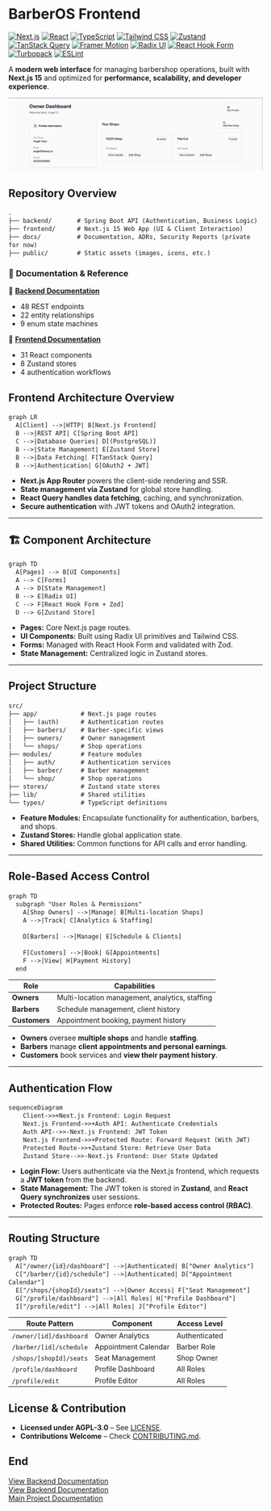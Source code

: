 # BarberOS Frontend

[![Next.js](https://img.shields.io/badge/Next.js-15-000000?logo=next.js)](https://nextjs.org/) [![React](https://img.shields.io/badge/React-19-61DAFB?logo=react)](https://react.dev) [![TypeScript](https://img.shields.io/badge/TypeScript-5-3178C6?logo=typescript)](https://www.typescriptlang.org/) [![Tailwind CSS](https://img.shields.io/badge/Tailwind_CSS-3.4-06B6D4?logo=tailwindcss)](https://tailwindcss.com) [![Zustand](https://img.shields.io/badge/State_Management-Zustand_5-2A2A2A)](https://zustand-demo.pmnd.rs/) [![TanStack Query](https://img.shields.io/badge/Data_Fetching-React_Query_5-FF4154)](https://tanstack.com/query) [![Framer Motion](https://img.shields.io/badge/Animations-Framer_Motion_12-0055FF)](https://www.framer.com/motion/) [![Radix UI](https://img.shields.io/badge/Components-Radix_UI-161618)](https://www.radix-ui.com/) [![React Hook Form](https://img.shields.io/badge/Forms-React_Hook_Form_7-EC5990)](https://react-hook-form.com/) [![Turbopack](https://img.shields.io/badge/Bundler-Turbopack_✓-000000)](https://turbo.build/pack) [![ESLint](https://img.shields.io/badge/Linting-ESLint_9-4B32C3?logo=eslint)](https://eslint.org)


A **modern web interface** for managing barbershop operations, built with **Next.js 15** and optimized for **performance, scalability, and developer experience**.  


![alt text](../public/frontend-img/owner-dashboard.png)

## **Repository Overview**

```
.
├── backend/       # Spring Boot API (Authentication, Business Logic)
├── frontend/      # Next.js 15 Web App (UI & Client Interaction)
├── docs/          # Documentation, ADRs, Security Reports (private for now)
├── public/        # Static assets (images, icons, etc.)
```

### 📖 **Documentation & Reference**

📌 **[Backend Documentation](backend/README.md)**

- 48 REST endpoints
- 22 entity relationships
- 9 enum state machines

📌 **[Frontend Documentation](frontend/README.md)**

- 31 React components
- 8 Zustand stores
- 4 authentication workflows


## **Frontend Architecture Overview**  

```mermaid
graph LR
  A[Client] -->|HTTP| B[Next.js Frontend]
  B -->|REST API| C[Spring Boot API]
  C -->|Database Queries| D[(PostgreSQL)]
  B -->|State Management| E[Zustand Store]
  B -->|Data Fetching| F[TanStack Query]
  B -->|Authentication| G[OAuth2 + JWT]
```

- **Next.js App Router** powers the client-side rendering and SSR.  
- **State management via Zustand** for global store handling.  
- **React Query handles data fetching**, caching, and synchronization.  
- **Secure authentication** with JWT tokens and OAuth2 integration.  

---

## **🏗 Component Architecture**  

```mermaid
graph TD
  A[Pages] --> B[UI Components]
  A --> C[Forms]
  A --> D[State Management]
  B --> E[Radix UI]
  C --> F[React Hook Form + Zod]
  D --> G[Zustand Store]
```

- **Pages:** Core Next.js page routes.  
- **UI Components:** Built using Radix UI primitives and Tailwind CSS.  
- **Forms:** Managed with React Hook Form and validated with Zod.  
- **State Management:** Centralized logic in Zustand stores.  

---

## **Project Structure**  

```
src/
├── app/            # Next.js page routes
│   ├── (auth)      # Authentication routes
│   ├── barbers/    # Barber-specific views
│   ├── owners/     # Owner management
│   └── shops/      # Shop operations
├── modules/        # Feature modules
│   ├── auth/       # Authentication services
│   ├── barber/     # Barber management
│   └── shop/       # Shop operations
├── stores/         # Zustand state stores
├── lib/            # Shared utilities
└── types/          # TypeScript definitions
```

- **Feature Modules:** Encapsulate functionality for authentication, barbers, and shops.  
- **Zustand Stores:** Handle global application state.  
- **Shared Utilities:** Common functions for API calls and error handling.  

---

## **Role-Based Access Control**  

```mermaid
graph TD
  subgraph "User Roles & Permissions"
    A[Shop Owners] -->|Manage| B[Multi-location Shops]
    A -->|Track| C[Analytics & Staffing]

    D[Barbers] -->|Manage| E[Schedule & Clients]
    
    F[Customers] -->|Book| G[Appointments]
    F -->|View| H[Payment History]
  end
```

| **Role**      | **Capabilities**                           |
|--------------|------------------------------------------|
| **Owners**   | Multi-location management, analytics, staffing |
| **Barbers**  | Schedule management, client history     |
| **Customers**| Appointment booking, payment history    |

- **Owners** oversee **multiple shops** and handle **staffing**.  
- **Barbers** manage **client appointments and personal earnings**.  
- **Customers** book services and **view their payment history**.  

---

## **Authentication Flow**  

```mermaid
sequenceDiagram
    Client->>+Next.js Frontend: Login Request
    Next.js Frontend->>+Auth API: Authenticate Credentials
    Auth API-->>-Next.js Frontend: JWT Token
    Next.js Frontend->>+Protected Route: Forward Request (With JWT)
    Protected Route->>+Zustand Store: Retrieve User Data
    Zustand Store-->>-Next.js Frontend: User State Updated
```

- **Login Flow:** Users authenticate via the Next.js frontend, which requests a **JWT token** from the backend.  
- **State Management:** The JWT token is stored in **Zustand**, and **React Query synchronizes** user sessions.  
- **Protected Routes:** Pages enforce **role-based access control (RBAC)**.  

---

## **Routing Structure**  

```mermaid
graph TD
  A["/owner/{id}/dashboard"] -->|Authenticated| B["Owner Analytics"]
  C["/barber/{id}/schedule"] -->|Authenticated| D["Appointment Calendar"]
  E["/shops/{shopId}/seats"] -->|Owner Access| F["Seat Management"]
  G["/profile/dashboard"] -->|All Roles| H["Profile Dashboard"]
  I["/profile/edit"] -->|All Roles| J["Profile Editor"]
```

| **Route Pattern**       | **Component**           | **Access Level**  |
|------------------------|-----------------------|------------------|
| `/owner/[id]/dashboard` | Owner Analytics       | Authenticated    |
| `/barber/[id]/schedule` | Appointment Calendar  | Barber Role      |
| `/shops/[shopId]/seats` | Seat Management       | Shop Owner       |
| `/profile/dashboard`    | Profile Dashboard     | All Roles        |
| `/profile/edit`         | Profile Editor        | All Roles        |



## **License & Contribution**  

- **Licensed under AGPL-3.0** – See [LICENSE](LICENSE).  
- **Contributions Welcome** – Check [CONTRIBUTING.md](docs/CONTRIBUTING.md).  


## End
[View Backend Documentation](../backend/README.md)  
[View Backend Documentation](../frontend/README.md)  
[Main Project Documentation](../README.md)
